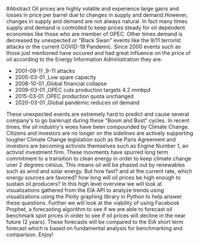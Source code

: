 #Abstract
	Oil prices are highly volatile and experience large gains and losses in price per barrel due to changes in supply and demand.However, changes in supply and demand are not always natural. In fact many times supply and demand is controlled to keep prices steady for oil dependent economies
like those who are member of OPEC. Other times demand is decreased by unexpected or "Black Swan" events like the 9/11 terrorist attacks or the current COVID-19 Pandemic. Since 2000 events such as those just mentioned have occured and had great influence on the price of oil according to the
Energy Information Administration they are:

- 2001-09-11 ,9-11 attacks
- 2005-03-01 ,Low spare capacity
- 2008-10-01 ,Global financial collapse
- 2009-03-01 ,OPEC cuts production targets 4.2 mmbpd
- 2015-03-01 ,OPEC production quota unchanged
- 2020-03-01 ,Global pandemic reduces oil demand

These unexpected events are extremely hard to predict and cause several company's to go bankrupt during these "Boom and Bust" cycles. In recent times, the oil industry's woes have been compounded by Climate Change. Citizens and investors are no longer
on the sidelines are actively supporting tougher Climate Change legislation such as the Paris Agreement and investors are becoming activists themselves such as Engine Number 1, an activist investment firm. These movments have spurred long term commitment to a transition to clean energy
in order to keep climate change uner 2 degrees celsius. This means oil will be phased out by renewables such as wind and solar energy. But how fast? and at the current rate, which energy sources are favored? how long will oil prices be high enough to sustain oil producers? 
In this high level overview we will look at visualizations gathered from the EIA API to analyze trends using visualizations using the Plotly graphing library in Python to help answer these questions. Further we will look at the viability of using Facebook Prophet, a forecasting algorithm
to see if we are able to forecast oil benchmark spot prices in order to see if oil prices will decline in the near future (2 years). These forecasts will be compared to the EIA short term forecast which is based on fundamental analysis for benchmarking and comparison. Enjoy! 
